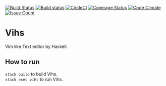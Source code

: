 [![Build Status](https://travis-ci.org/Tatsuki-I/Vihs.svg?branch=master)](https://travis-ci.org/Tatsuki-I/Vihs)
[![Build status](https://ci.appveyor.com/api/projects/status/1furioph5w7o3fr3?svg=true)](https://ci.appveyor.com/project/Tatsuki-I/vihs)
[![CircleCI](https://circleci.com/gh/Tatsuki-I/Vihs.svg?style=svg)](https://circleci.com/gh/Tatsuki-I/Vihs)
[![Coverage Status](https://coveralls.io/repos/github/Tatsuki-I/Vihs/badge.svg?branch=master)](https://coveralls.io/github/Tatsuki-I/Vihs?branch=master)
[![Code Climate](https://codeclimate.com/github/Tatsuki-I/Vihs/badges/gpa.svg)](https://codeclimate.com/github/codeclimate/codeclimate)
[![Issue Count](https://codeclimate.com/github/Tatsuki-I/Vihs/badges/issue_count.svg)](https://codeclimate.com/github/codeclimate/codeclimate)

# Vihs
Vim like Text editor by Haskell.

## How to run
`stack build` to build Vihs.  
`stack exec vihs` to run Vihs.  
